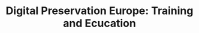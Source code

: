 ---
abstract: null
creators:
- Saikovič, Jelena
date: null
document_url: https://services.phaidra.univie.ac.at/api/object/o:294522/download
grand_parent: iPRES
institutions: []
keywords:
- beijing
landing_page_url: https://phaidra.univie.ac.at/o:294522
language: eng
layout: publication
license: CC BY-SA 3.0 AT
notes_url: null
parent: iPRES 2007
presentation_url: null
publication_type: presentation
size: 232595
source_name: iPRES
title: 'Digital Preservation Europe: Training and Ecucation'
year: 2007
---
